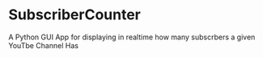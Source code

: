 # SubscriberCounter
A Python GUI  App for displaying  in realtime how many subscrbers a given YouTbe Channel Has
